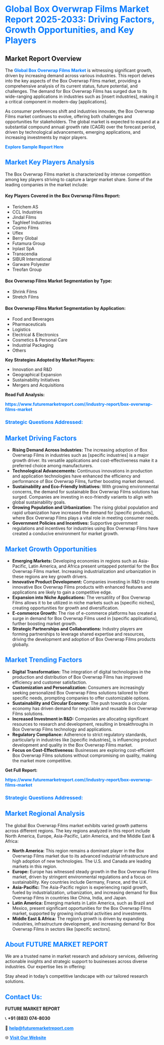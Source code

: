 <h1 style="color: #007BFF;">Global Box Overwrap Films Market Report 2025-2033: Driving Factors, Growth Opportunities, and Key Players</h1>

<section id="overview">
<h2>Market Report Overview</h2>
<p>The <a href="https://www.futuremarketreport.com//industry-report/box-overwrap-films-market" style="color: #007BFF; text-decoration: none;"><strong>Global Box Overwrap Films Market</strong></a> is witnessing significant growth, driven by increasing demand across various industries. This report delves into the key aspects of the Box Overwrap Films market, providing a comprehensive analysis of its current status, future potential, and challenges. The demand for Box Overwrap Films has surged due to its wide-ranging applications in industries such as [insert industries], making it a critical component in modern-day [applications].</p>
<p>As consumer preferences shift and industries innovate, the Box Overwrap Films market continues to evolve, offering both challenges and opportunities for stakeholders. The global market is expected to expand at a substantial compound annual growth rate (CAGR) over the forecast period, driven by technological advancements, emerging applications, and increasing investments by major players.</p>
</section>

<section id="overview">
<p><a href="https://www.futuremarketreport.com//request-sample/reportId=49694" style="color: #007BFF; text-decoration: none;"><strong>Explore Sample Report Here</strong></a></p>
</section>

<section id="key-players">
<h2 style="color: #007BFF;">Market Key Players Analysis</h2>
<p>The Box Overwrap Films market is characterized by intense competition among key players striving to capture a larger market share. Some of the leading companies in the market include:</p>
<h4>Key Players Covered in the Box Overwrap Films Report:</h4>
<ul><li>Terichem AS</li><li>CCL Industries</li><li>Jindal Films</li><li>Taghleef Industries</li><li>Cosmo Films</li><li>Uflex</li><li>Berry Global</li><li>Futamura Group</li><li>Irplast SpA</li><li>Transcendia</li><li>SIBUR International</li><li>Garware Polyester</li><li>Treofan Group</li></ul>
<h4>Box Overwrap Films Market Segmentation by Type:</h4>
<ul><li>Shrink Films</li><li>Stretch Films</li></ul>

<h4>Box Overwrap Films Market Segmentation by Application:</h4>
<ul><li>Food and Beverages</li><li>Pharmaceuticals</li><li>Logistics</li><li>Electrical &amp; Electronics</li><li>Cosmetics &amp; Personal Care</li><li>Industrial Packaging</li><li>Others</li></ul>
<p><strong>Key Strategies Adopted by Market Players:</strong></p>
<ul>
<li>Innovation and R&D</li>
<li>Geographical Expansion</li>
<li>Sustainability Initiatives</li>
<li>Mergers and Acquisitions</li>
</ul>
</section>

<section>
<p><strong>Read Full Analysis: </strong></p><a href="https://www.futuremarketreport.com//industry-report/box-overwrap-films-market" style="color: #007BFF; text-decoration: none;"><strong>https://www.futuremarketreport.com//industry-report/box-overwrap-films-market</strong></a>
<h3 style="color: #007BFF;">Strategic Questions Addressed:</h3>
</section>

<section id="driving-factors">
<h2 style="color: #007BFF;">Market Driving Factors</h2>
<ul>
<li><strong>Rising Demand Across Industries:</strong> The increasing adoption of Box Overwrap Films in industries such as [specific industries] is a major growth driver. Its versatile applications and cost-effectiveness make it a preferred choice among manufacturers.</li>
<li><strong>Technological Advancements:</strong> Continuous innovations in production and application technologies have enhanced the efficiency and performance of Box Overwrap Films, further boosting market demand.</li>
<li><strong>Sustainability and Eco-Friendly Initiatives:</strong> With growing environmental concerns, the demand for sustainable Box Overwrap Films solutions has surged. Companies are investing in eco-friendly variants to align with global sustainability goals.</li>
<li><strong>Growing Population and Urbanization:</strong> The rising global population and rapid urbanization have increased the demand for [specific products], where Box Overwrap Films plays a vital role in meeting consumer needs.</li>
<li><strong>Government Policies and Incentives:</strong> Supportive government regulations and incentives for industries using Box Overwrap Films have created a conducive environment for market growth.</li>
</ul>
</section>

<section id="growth-opportunities">
<h2 style="color: #007BFF;">Market Growth Opportunities</h2>
<ul>
<li><strong>Emerging Markets:</strong> Developing economies in regions such as Asia-Pacific, Latin America, and Africa present untapped potential for the Box Overwrap Films market. Increasing industrialization and urbanization in these regions are key growth drivers.</li>
<li><strong>Innovative Product Development:</strong> Companies investing in R&D to create innovative Box Overwrap Films products with enhanced features and applications are likely to gain a competitive edge.</li>
<li><strong>Expansion into Niche Applications:</strong> The versatility of Box Overwrap Films allows it to be utilized in niche markets such as [specific niches], creating opportunities for growth and diversification.</li>
<li><strong>E-commerce Growth:</strong> The rise of e-commerce platforms has created a surge in demand for Box Overwrap Films used in [specific applications], further boosting market growth.</li>
<li><strong>Strategic Partnerships and Collaborations:</strong> Industry players are forming partnerships to leverage shared expertise and resources, driving the development and adoption of Box Overwrap Films products globally.</li>
</ul>
</section>

<section id="trending-factors">
<h2 style="color: #007BFF;">Market Trending Factors</h2>
<ul>
<li><strong>Digital Transformation:</strong> The integration of digital technologies in the production and distribution of Box Overwrap Films has improved efficiency and customer satisfaction.</li>
<li><strong>Customization and Personalization:</strong> Consumers are increasingly seeking personalized Box Overwrap Films solutions tailored to their specific needs, prompting companies to offer customizable options.</li>
<li><strong>Sustainability and Circular Economy:</strong> The push towards a circular economy has driven demand for recyclable and reusable Box Overwrap Films solutions.</li>
<li><strong>Increased Investment in R&D:</strong> Companies are allocating significant resources to research and development, resulting in breakthroughs in Box Overwrap Films technology and applications.</li>
<li><strong>Regulatory Compliance:</strong> Adherence to strict regulatory standards, particularly in industries like [specific industries], is influencing product development and quality in the Box Overwrap Films market.</li>
<li><strong>Focus on Cost-Effectiveness:</strong> Businesses are exploring cost-efficient Box Overwrap Films solutions without compromising on quality, making the market more competitive.</li>
</ul>
</section>

<section>
<p><strong>Get Full Report: </strong></p><a href="https://www.futuremarketreport.com//industry-report/box-overwrap-films-market" style="color: #007BFF; text-decoration: none;"><strong>https://www.futuremarketreport.com//industry-report/box-overwrap-films-market</strong></a>
<h3 style="color: #007BFF;">Strategic Questions Addressed:</h3>
</section>


<section id="regional-analysis">
<h2 style="color: #007BFF;">Market Regional Analysis</h2>
<p>The global Box Overwrap Films market exhibits varied growth patterns across different regions. The key regions analyzed in this report include North America, Europe, Asia-Pacific, Latin America, and the Middle East & Africa:</p>
<ul>
<li><strong>North America:</strong> This region remains a dominant player in the Box Overwrap Films market due to its advanced industrial infrastructure and high adoption of new technologies. The U.S. and Canada are leading markets in this region.</li>
<li><strong>Europe:</strong> Europe has witnessed steady growth in the Box Overwrap Films market, driven by stringent environmental regulations and a focus on sustainability. Key countries include Germany, France, and the U.K.</li>
<li><strong>Asia-Pacific:</strong> The Asia-Pacific region is experiencing rapid growth, fueled by industrialization, urbanization, and increasing demand for Box Overwrap Films in countries like China, India, and Japan.</li>
<li><strong>Latin America:</strong> Emerging markets in Latin America, such as Brazil and Mexico, present significant opportunities for the Box Overwrap Films market, supported by growing industrial activities and investments.</li>
<li><strong>Middle East & Africa:</strong> The region’s growth is driven by expanding industries, infrastructure development, and increasing demand for Box Overwrap Films in sectors like [specific sectors].</li>
</ul>
</section>

<footer>
<h2 style="color: #007BFF;">About FUTURE MARKET REPORT</h2>
<p>We are a trusted name in market research and advisory services, delivering actionable insights and strategic support to businesses across diverse industries. Our expertise lies in offering:</p>

<p>Stay ahead in today’s competitive landscape with our tailored research solutions.</p>

<h2 style="color: #007BFF;">Contact Us:</h2>
<p><strong>FUTURE MARKET REPORT</strong></p>
<p>📞 <strong>+91 (883) 074-8030</strong></p>
<p>📧 <strong><a href="mailto:help@futuremarketreport.com" style="color: #007BFF;">help@futuremarketreport.com</a></strong></p>
<p>🌐 <strong><a href="https://www.futuremarketreport.com/" style="color: #007BFF;">Visit Our Website</a></strong></p>
</footer>